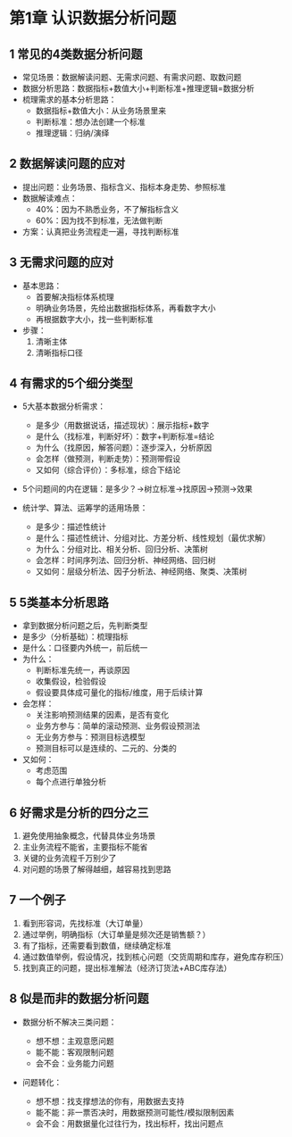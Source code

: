 # 第1章 认识数据分析问题

## 1 常见的4类数据分析问题

- 常见场景：数据解读问题、无需求问题、有需求问题、取数问题
- 数据分析思路：数据指标+数值大小+判断标准+推理逻辑=数据分析
- 梳理需求的基本分析思路：
    - 数据指标+数值大小：从业务场景里来
    - 判断标准：想办法创建一个标准
    - 推理逻辑：归纳/演绎

## 2 数据解读问题的应对

- 提出问题：业务场景、指标含义、指标本身走势、参照标准
- 数据解读难点：
    - 40%：因为不熟悉业务，不了解指标含义
    - 60%：因为找不到标准，无法做判断
- 方案：认真把业务流程走一遍，寻找判断标准

## 3 无需求问题的应对

- 基本思路：
    - 首要解决指标体系梳理
    - 明确业务场景，先给出数据指标体系，再看数字大小
    - 再根据数字大小，找一些判断标准
- 步骤：
    1. 清晰主体
    2. 清晰指标口径

## 4 有需求的5个细分类型

- 5大基本数据分析需求：
    - 是多少（用数据说话，描述现状）：展示指标+数字
    - 是什么（找标准，判断好坏）：数字+判断标准=结论
    - 为什么（找原因，解答问题）：逐步深入，分析原因
    - 会怎样（做预测，判断走势）：预测带假设
    - 又如何（综合评价）：多标准，综合下结论

- 5个问题间的内在逻辑：是多少？->树立标准->找原因->预测->效果
- 统计学、算法、运筹学的适用场景：
    - 是多少：描述性统计
    - 是什么：描述性统计、分组对比、方差分析、线性规划（最优求解）
    - 为什么：分组对比、相关分析、回归分析、决策树
    - 会怎样：时间序列法、回归分析、神经网络、回归树
    - 又如何：层级分析法、因子分析法、神经网络、聚类、决策树

## 5 5类基本分析思路

- 拿到数据分析问题之后，先判断类型
- 是多少（分析基础）：梳理指标
- 是什么：口径要内外统一，前后统一
- 为什么：
    - 判断标准先统一，再谈原因
    - 收集假设，检验假设
    - 假设要具体成可量化的指标/维度，用于后续计算
- 会怎样：
    - 关注影响预测结果的因素，是否有变化
    - 业务方参与：简单的滚动预测、业务假设预测法
    - 无业务方参与：预测目标选模型
    - 预测目标可以是连续的、二元的、分类的
- 又如何：
    - 考虑范围
    - 每个点进行单独分析

## 6 好需求是分析的四分之三

1. 避免使用抽象概念，代替具体业务场景
2. 主业务流程不能省，主要指标不能省
3. 关键的业务流程千万别少了
4. 对问题的场景了解得越细，越容易找到思路

## 7 一个例子

1. 看到形容词，先找标准（大订单量）
2. 通过举例，明确指标（大订单量是频次还是销售额？）
3. 有了指标，还需要看到数值，继续确定标准
4. 通过数值举例，假设情况，找到核心问题（交货周期和库存，避免库存积压）
5. 找到真正的问题，提出标准解法（经济订货法+ABC库存法）

## 8 似是而非的数据分析问题

- 数据分析不解决三类问题：
    - 想不想：主观意愿问题
    - 能不能：客观限制问题
    - 会不会：业务能力问题

- 问题转化：
    - 想不想：找支撑想法的你有，用数据去支持
    - 能不能：非一票否决时，用数据预测可能性/模拟限制因素
    - 会不会：用数据量化过往行为，找出标杆，找出问题点